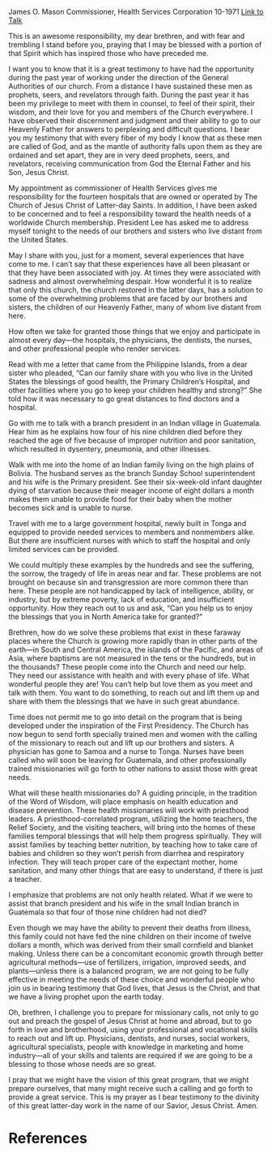 James O. Mason
Commissioner, Health Services Corporation
10-1971
[Link to Talk](https://www.churchofjesuschrist.org/study/general-conference/1971/10/a-new-health-missionary-program?lang=eng)

This is an awesome responsibility, my dear brethren, and with fear and trembling I stand before you, praying that I may be blessed with a portion of that Spirit which has inspired those who have preceded me.

I want you to know that it is a great testimony to have had the opportunity during the past year of working under the direction of the General Authorities of our church. From a distance I have sustained these men as prophets, seers, and revelators through faith. During the past year it has been my privilege to meet with them in counsel, to feel of their spirit, their wisdom, and their love for you and members of the Church everywhere. I have observed their discernment and judgment and their ability to go to our Heavenly Father for answers to perplexing and difficult questions. I bear you my testimony that with every fiber of my body I know that as these men are called of God, and as the mantle of authority falls upon them as they are ordained and set apart, they are in very deed prophets, seers, and revelators, receiving communication from God the Eternal Father and his Son, Jesus Christ.

My appointment as commissioner of Health Services gives me responsibility for the fourteen hospitals that are owned or operated by The Church of Jesus Christ of Latter-day Saints. In addition, I have been asked to be concerned and to feel a responsibility toward the health needs of a worldwide Church membership. President Lee has asked me to address myself tonight to the needs of our brothers and sisters who live distant from the United States.

May I share with you, just for a moment, several experiences that have come to me. I can’t say that these experiences have all been pleasant or that they have been associated with joy. At times they were associated with sadness and almost overwhelming despair. How wonderful it is to realize that only this church, the church restored in the latter days, has a solution to some of the overwhelming problems that are faced by our brothers and sisters, the children of our Heavenly Father, many of whom live distant from here.

How often we take for granted those things that we enjoy and participate in almost every day—the hospitals, the physicians, the dentists, the nurses, and other professional people who render services.

Read with me a letter that came from the Philippine Islands, from a dear sister who pleaded, “Can our family share with you who live in the United States the blessings of good health, the Primary Children’s Hospital, and other facilities where you go to keep your children healthy and strong?” She told how it was necessary to go great distances to find doctors and a hospital.

Go with me to talk with a branch president in an Indian village in Guatemala. Hear him as he explains how four of his nine children died before they reached the age of five because of improper nutrition and poor sanitation, which resulted in dysentery, pneumonia, and other illnesses.

Walk with me into the home of an Indian family living on the high plains of Bolivia. The husband serves as the branch Sunday School superintendent and his wife is the Primary president. See their six-week-old infant daughter dying of starvation because their meager income of eight dollars a month makes them unable to provide food for their baby when the mother becomes sick and is unable to nurse.

Travel with me to a large government hospital, newly built in Tonga and equipped to provide needed services to members and nonmembers alike. But there are insufficient nurses with which to staff the hospital and only limited services can be provided.

We could multiply these examples by the hundreds and see the suffering, the sorrow, the tragedy of life in areas near and far. These problems are not brought on because sin and transgression are more common there than here. These people are not handicapped by lack of intelligence, ability, or industry, but by extreme poverty, lack of education, and insufficient opportunity. How they reach out to us and ask, “Can you help us to enjoy the blessings that you in North America take for granted?”

Brethren, how do we solve these problems that exist in these faraway places where the Church is growing more rapidly than in other parts of the earth—in South and Central America, the islands of the Pacific, and areas of Asia, where baptisms are not measured in the tens or the hundreds, but in the thousands? These people come into the Church and need our help. They need our assistance with health and with every phase of life. What wonderful people they are! You can’t help but love them as you meet and talk with them. You want to do something, to reach out and lift them up and share with them the blessings that we have in such great abundance.

Time does not permit me to go into detail on the program that is being developed under the inspiration of the First Presidency. The Church has now begun to send forth specially trained men and women with the calling of the missionary to reach out and lift up our brothers and sisters. A physician has gone to Samoa and a nurse to Tonga. Nurses have been called who will soon be leaving for Guatemala, and other professionally trained missionaries will go forth to other nations to assist those with great needs.

What will these health missionaries do? A guiding principle, in the tradition of the Word of Wisdom, will place emphasis on health education and disease prevention. These health missionaries will work with priesthood leaders. A priesthood-correlated program, utilizing the home teachers, the Relief Society, and the visiting teachers, will bring into the homes of these families temporal blessings that will help them progress spiritually. They will assist families by teaching better nutrition, by teaching how to take care of babies and children so they won’t perish from diarrhea and respiratory infection. They will teach proper care of the expectant mother, home sanitation, and many other things that are easy to understand, if there is just a teacher.

I emphasize that problems are not only health related. What if we were to assist that branch president and his wife in the small Indian branch in Guatemala so that four of those nine children had not died?

Even though we may have the ability to prevent their deaths from illness, this family could not have fed the nine children on their income of twelve dollars a month, which was derived from their small cornfield and blanket making. Unless there can be a concomitant economic growth through better agricultural methods—use of fertilizers, irrigation, improved seeds, and plants—unless there is a balanced program, we are not going to be fully effective in meeting the needs of these choice and wonderful people who join us in bearing testimony that God lives, that Jesus is the Christ, and that we have a living prophet upon the earth today.

Oh, brethren, I challenge you to prepare for missionary calls, not only to go out and preach the gospel of Jesus Christ at home and abroad, but to go forth in love and brotherhood, using your professional and vocational skills to reach out and lift up. Physicians, dentists, and nurses, social workers, agricultural specialists, people with knowledge in marketing and home industry—all of your skills and talents are required if we are going to be a blessing to those whose needs are so great.

I pray that we might have the vision of this great program, that we might prepare ourselves, that many might receive such a calling and go forth to provide a great service. This is my prayer as I bear testimony to the divinity of this great latter-day work in the name of our Savior, Jesus Christ. Amen.

# References
